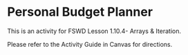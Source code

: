 # Personal Budget Planner

This is an activity for FSWD Lesson 1.10.4- Arrays & Iteration.

Please refer to the Activity Guide in Canvas for directions.
